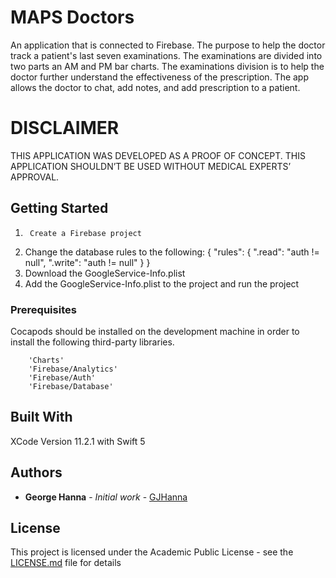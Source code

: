 # MAPS Doctors

An application that is connected to Firebase. The purpose to help the doctor track a patient's last seven examinations. The examinations are divided into two parts an AM and PM bar charts. The examinations division is to help the doctor further understand the effectiveness of the prescription. The app allows the doctor to chat, add notes, and add prescription to a patient.

# DISCLAIMER

THIS APPLICATION WAS DEVELOPED AS A PROOF OF CONCEPT. THIS APPLICATION SHOULDN’T BE USED WITHOUT MEDICAL EXPERTS’ APPROVAL.

## Getting Started

1)      Create a Firebase project
2)	Change the database rules to the following:
        {
        "rules": {
            ".read": "auth != null",
            ".write": "auth != null"
         }
        }
3)	Download the GoogleService-Info.plist
4)	Add the GoogleService-Info.plist to the project and run the project

### Prerequisites

Cocapods should be installed on the development machine in order to install the following third-party libraries.

```
	'Charts'
	'Firebase/Analytics'
	'Firebase/Auth'
	'Firebase/Database'
```

## Built With

XCode Version 11.2.1 with Swift 5

## Authors

* **George Hanna** - *Initial work* - [GJHanna](https://github.com/GJHanna)


## License

This project is licensed under the Academic Public License - see the [LICENSE.md](LICENSE.md) file for details


